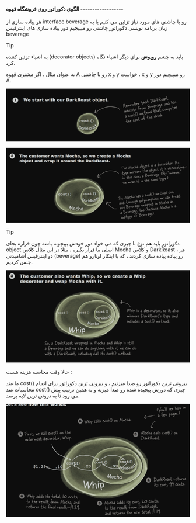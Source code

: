 #### الگوی دکوراتور روی فروشگاه قهوه ------------------

هر پیاده سازی از interface beverage  رو با چاشنی های مورد نیاز تزئین می کنیم یا به زبان برنامه نویسی دکوراتور چاشنی رو میپیچیم دور پیاده سازی های اینترفیس beverage

>[!tip]
>به اشیاء تزئین کننده (decorator objects) باید به چشم **روپوش** برای دیگر اشیاء نگاه کرد.

به عنوان مثال ، اگر مشتری قهوه A رو با چاشنی x و y خواست ، x و y رو میپیچیم دور A.


![](./Images/Pasted%20image%2020240620094719.png)

![](./Images/Pasted%20image%2020240620094758.png)

>[!tip]
>دکوراتور باید هم نوع با چیزی که می خواد دور خودش بپیچونه باشه چون قراره بجای object اصلی ما قرار بگیره ، مثلا در این مثال کلاس Mocha و کلاس DarkRoast ، هر دو اینترفیس آشامیدنی (beverage) رو پیاده پیاده سازی کردند ، که با اینکار اونارو هم جنس کردیم.

![](./Images/Pasted%20image%2020240620095106.png)

حالا وقت محاسبه هزینه هست :

ما متد cost() بیرونی ترین دکوراتور رو صدا میزنیم ، و بیرونی ترین دکوراتور برای انجام محاسبات متد cost() چیزی که دورش پیچیده شده رو صدا میزنه و به همین ترتیب پیش می رود تا به درونی ترین لایه برسد.

![](./Images/Pasted%20image%2020240620095628.png)


